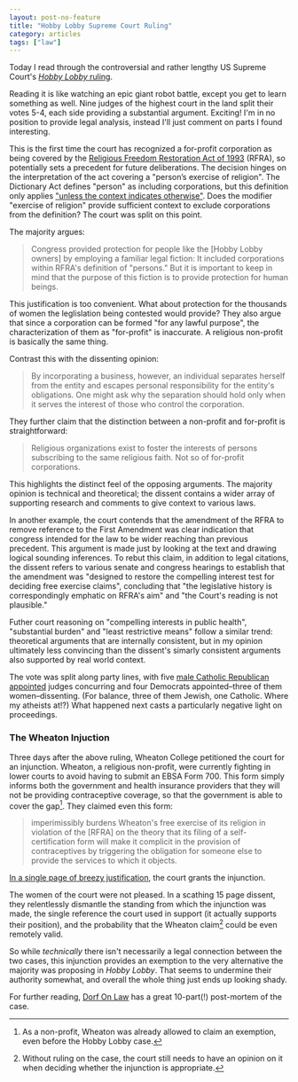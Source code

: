 ```yaml
---
layout: post-no-feature
title: "Hobby Lobby Supreme Court Ruling"
category: articles
tags: ["law"]
---
```


Today I read through the controversial and rather lengthy US Supreme Court's [_Hobby Lobby_ ruling][case].

Reading it is like watching an epic giant robot battle, except you get to learn
something as well. Nine judges of the highest court in the land split their votes 5-4,
each side providing a substantial argument. Exciting! I'm in no position to
provide legal analysis, instead I'll just comment on parts I found interesting.

This is the first time the court has recognized a for-profit corporation as being covered by the [Religious Freedom Restoration Act of 1993][rfra] (RFRA), so potentially sets a precedent for future deliberations. The decision hinges on the interpretation of the act covering a "person’s exercise of religion". The Dictionary Act defines "person" as including corporations, but this definition only applies ["unless the context indicates otherwise"](http://www.law.cornell.edu/uscode/text/1/1). Does the modifier "exercise of religion" provide sufficient context to exclude corporations from the definition? The court was split on this point.

The majority argues:

> Congress provided protection for people like the [Hobby Lobby owners] by employing a familiar legal fiction: It included corporations within RFRA's definition of "persons." But it is important to keep in mind that the purpose of this fiction is to provide protection for human beings.

This justification is too convenient. What about protection for the thousands of women the leglislation being contested would provide? They also argue that since a corporation can be formed "for any lawful purpose", the characterization of them as "for-profit" is inaccurate. A religious non-profit is basically the same thing.

Contrast this with the dissenting opinion:

> By incorporating a business, however, an individual separates herself from
> the entity and escapes personal responsibility for the entity's obligations.
> One might ask why the separation should hold only when it serves the interest
> of those who control the corporation.

They further claim that the distinction between a non-profit and for-profit is straightforward:

> Religious organizations
exist to foster the interests of persons subscribing to the same religious
faith. Not so of for-profit corporations.

This highlights the distinct feel of the opposing arguments. The majority opinion is technical and theoretical; the dissent contains a wider array of supporting research and comments to give context to various laws.

In another example, the court contends that the amendment of the RFRA to remove
reference to the First Amendment was clear indication that congress intended
for the law to be wider reaching than previous precedent. This argument is made
just by looking at the text and drawing logical sounding inferences. To rebut
this claim, in addition to legal citations, the dissent refers to various senate
and congress hearings to establish that the amendment was "designed to restore
the compelling interest test for deciding free exercise claims", concluding
that "the legislative history is correspondingly emphatic on RFRA's aim" and
"the Court's reading is not plausible."

Futher court reasoning on "compelling interests in public health", "substantial burden" and "least restrictive means" follow a similar trend: theoretical arguments that are internally consistent, but in my opinion ultimately less convincing than the dissent's simarly consistent arguments also supported by real world context.

The vote was split along party lines, with five [male Catholic Republican appointed](https://en.wikipedia.org/wiki/Demographics_of_the_Supreme_Court_of_the_United_States) judges concurring and four Democrats appointed–three of them women–dissenting. (For balance, three of them Jewish, one Catholic. Where my atheists at!?) What happened next casts a particularly negative light on proceedings.

### The Wheaton Injuction

Three days after the above ruling, Wheaton College petitioned the court for an injunction. Wheaton, a religious non-profit, were currently fighting in lower courts to avoid having to submit an EBSA Form 700. This form simply informs both the government and health insurance providers that they will not be providing contraceptive coverage, so that the government is able to cover the gap[^1]. They claimed even this form:

> imperimissibly burdens Wheaton's free exercise of its religion in violation of the \[RFRA\] on the theory that its filing of a self-certification form will make it complicit in the provision of contraceptives by triggering the obligation for someone else to provide the services to which it objects.

[In a single page of breezy justification](http://www.supremecourt.gov/opinions/13pdf/13a1284_ap6c.pdf), the court grants the injunction.

The women of the court were not pleased. In a scathing 15 page dissent, they relentlessly dismantle the standing from which the injunction was made, the single reference the court used in support (it actually supports their position), and the probability that the Wheaton claim[^2] could be even remotely valid.

So while _technically_ there isn't necessarily a legal connection between the two cases, this injunction provides an exemption to the very alternative the majority was proposing in _Hobby Lobby_. That seems to undermine their authority somewhat, and overall the whole thing just ends up looking shady.

For further reading, [Dorf On Law](http://www.dorfonlaw.org/2014/06/three-thoughts-on-hobby-lobby-not-very.html) has a great 10-part(!) post-mortem of the case.

[^1]: As a non-profit, Wheaton was already allowed to claim an exemption, even before the Hobby Lobby case.
[^2]: Without ruling on the case, the court still needs to have an opinion on it when deciding whether the injunction is appropriate.

[case]: http://scholar.google.com/scholar_case?case=1929820331010943600&q=Burwell+v.+Hobby+Lobby&hl=en&as_sdt=2006
[rfra]: https://en.wikipedia.org/wiki/Religious_Freedom_Restoration_Act
